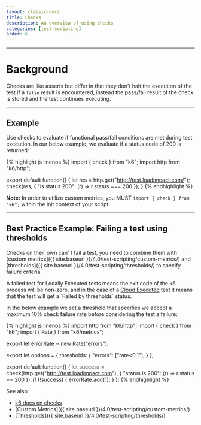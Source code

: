 ```yaml
---
layout: classic-docs
title: Checks
description: An overview of using checks
categories: [test-scripting]
order: 6
---
```


***

<h1>Background</h1>

Checks are like asserts but differ in that they don't halt the execution of the test if a `false` result is encountered, instead the pass/fail result of the check is stored and the test continues executing.

***

## Example

Use checks to evaluate if functional pass/fail conditions are met during test execution. In our below example, we evaluate if a status code of 200 is returned:

{% highlight js linenos %}
import { check } from "k6";
import http from "k6/http";

export default function() {
  let res = http.get("http://test.loadimpact.com/");
  check(res, {
    "is status 200": (r) => r.status === 200
  });
}
{% endhighlight %}

**Note:** In order to utilize custom metrics, you MUST `import { check } from "k6";` within the init context of your script.

***

## Best Practice Example: Failing a test using thresholds
Checks on their own can' t fail a test, you need to combine them with [custom metrics]({{ site.baseurl }}/4.0/test-scripting/custom-metrics/) and [thresholds]({{ site.baseurl }}/4.0/test-scripting/thresholds/) to specify failure criteria.

<div class="callout callout-warning" role="alert">
    A failed test for Locally Executed tests means the exit code of the k6 process will be non-zero, and in the case of a <a href="/4.0/test-running/cloud-execution/" class="alert-link">Cloud Executed</a> test it means that the test will get a `Failed by thresholds` status.
</div>

In the below example we set a threshold that specifies we accept a maximum 10% check failure rate before considering the test a failure:

{% highlight js linenos %}
import http from "k6/http";
import { check } from "k6";
import { Rate } from "k6/metrics";

export let errorRate = new Rate("errors");

export let options = {
    thresholds: {
        "errors": ["rate<0.1"],
   }
};

export default function() {
    let success = check(http.get("http://test.loadimpact.com"), {
        "status is 200": (r) => r.status == 200
    });
    if (!success) {
        errorRate.add(1);
    }
};
{% endhighlight %}

See also:
- [k6 docs on checks](https://docs.k6.io/docs/checks)
- [Custom Metrics]({{ site.baseurl }}/4.0/test-scripting/custom-metrics/)
- [Thresholds]({{ site.baseurl }}/4.0/test-scripting/thresholds/)
